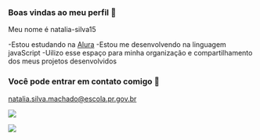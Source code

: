 ### Boas vindas ao meu perfil 🤍

Meu nome é natalia-silva15

-Estou estudando na [Alura](https://www.alura.com.br)
-Estou me desenvolvendo na linguagem javaScript
-Uilizo esse espaço para minha organização e compartilhamento dos meus projetos desenvolvidos 

### Você pode entrar em contato comigo 📧

natalia.silva.machado@escola.pr.gov.br



![](https://github.com/user-attachments/assets/37b98d32-d983-4b2c-858b-e4c990a1ed0b)

![](https://media1.tenor.com/m/-qBsG1HwR4oAAAAC/cat-dance-dancing-cat.gif)



